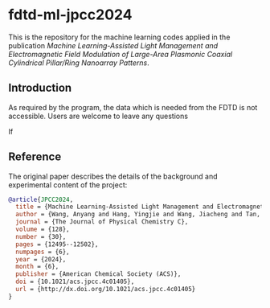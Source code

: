 # fdtd-ml-jpcc2024

This is the repository for the machine learning codes applied in the publication *Machine Learning-Assisted Light Management and Electromagnetic Field Modulation of Large-Area Plasmonic Coaxial Cylindrical Pillar/Ring Nanoarray Patterns*.

## Introduction

As required by the program, the data which is needed from the FDTD is not accessible. Users are welcome to leave any questions 





If

## Reference

The original paper describes the details of the background and experimental content of the project:

```bibtex
@article{JPCC2024,
  title = {Machine Learning-Assisted Light Management and Electromagnetic Field Modulation of Large-Area Plasmonic Coaxial Cylindrical Pillar/Ring Nanoarray Patterns},
  author = {Wang, Anyang and Hang, Yingjie and Wang, Jiacheng and Tan, Weirui and Wu, Nianqiang},
  journal = {The Journal of Physical Chemistry C},
  volume = {128},
  number = {30},
  pages = {12495--12502},
  numpages = {6},
  year = {2024},
  month = {6},
  publisher = {American Chemical Society (ACS)},
  doi = {10.1021/acs.jpcc.4c01405},
  url = {http://dx.doi.org/10.1021/acs.jpcc.4c01405}
}
```

